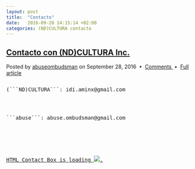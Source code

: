 ```yaml
---
layout: post
title:  "Contacto"
date:   2016-09-28 14:15:14 +02:00
categories: (ND)CULTURA contacto
---
```

<div id="entry">
						<div class="Motor">
							<h2 class="title"><a href="//localhost:4000/contacto.md"> Contacto con (ND)CULTURA Inc.</a></h2>
						</div>
							<p class="meta">Posted by <a href="//abuseombudsman.github.io">abuseombudsman</a> on September 28, 2016
								&nbsp;&bull;&nbsp; <a href="#" class="comments">Comments </a> &nbsp;&bull;&nbsp; <a href="//localhost:4000/contacto.md" class="permalink">Full article</a></p>
							<pre><div><p>(```<span style="color #91E34C;">ND</span>)<span style="color #91E34C;">CULTURA```</span>: idi.aminx@gmail.com</p>
								<p>```<span style="color #E34C4C;">abuse</span>```: abuse.ombudsman@gmail.com</p><br><br>
							<!-- start HTML Contact Box --><script data-sil-id='57eba1eac042dd7d7d280d67'> (function() {    var u='//htmlcontactbox.com/widget/contact/57eba1eac042dd7d7d280d67?page=',e,s=document.createElement("script");    s.type="text/javascript";    s.src=u+encodeURIComponent(window.location+'');    s.async=true;    e=document.getElementsByTagName("script");    e=e[e.length-1];    e.parentNode.insertBefore(s, e);  })();</script>    
    <div class='sil-widget-contact sil-widget' id='sil-widget-57eba1eac042dd7d7d280d67'><a href='//htmlcontactbox.com'>HTML Contact Box is loading <img class='sil-loading' src='//htmlcontactbox.com/loading.gif'/>.</a></div>
<!-- end HTML Contact Box --></div></pre>
							
</div>
